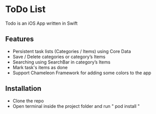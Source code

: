 
# ToDo List


Todo is an iOS App written in Swift

## Features

- Persistent task lists (Categories / Items) using Core Data
- Save / Delete categories or category’s Items
- Searching using SearchBar in category’s Items
- Mark task's items as done
- Support Chameleon Framework for adding some colors to the app



## Installation

- Clone the repo
- Open terminal inside the project folder and run " pod install "
    
